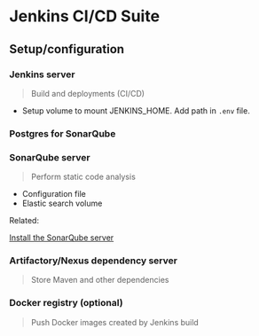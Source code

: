 Jenkins CI/CD Suite
===================

## Setup/configuration

### Jenkins server
> Build and deployments (CI/CD)
- Setup volume to mount JENKINS_HOME. Add path in `.env` file.

### Postgres for SonarQube

### SonarQube server
> Perform static code analysis

- Configuration file
- Elastic search volume

Related:

[Install the SonarQube server](https://docs.sonarqube.org/latest/setup/install-server/)

### Artifactory/Nexus dependency server
> Store Maven and other dependencies

### Docker registry (optional)
> Push Docker images created by Jenkins build
